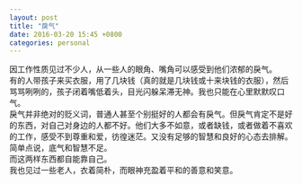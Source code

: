 ```yaml
---
layout: post
title: "戾气"
date: 2016-03-20 15:45 +0800
categories: personal
---
```

因工作性质见过不少人，从一些人的眼角、嘴角可以感受到他们浓郁的戾气。  
有的人带孩子来买衣服，用了几块钱（真的就是几块钱或十来块钱的衣服），然后骂骂咧咧的，孩子闭着嘴低着头，目光闪躲呆滞无神。我也只能在心里默默叹口气。  
戾气并非绝对的贬义词，普通人甚至个别挺好的人都会有戾气。但戾气肯定不是好的东西，对自己对身边的人都不好。他们大多不如意，或者缺钱，或者做着不喜欢的工作，感受不到尊重和爱，彷徨迷茫。又没有足够的智慧和良好的心态去排解。  
简单点说，底气和智慧不足。  
而这两样东西都自能靠自己。  
我也见过一些老人，衣着简朴，而眼神充盈着平和的善意和笑意。
